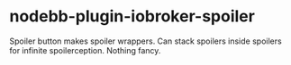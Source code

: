 # nodebb-plugin-iobroker-spoiler
Spoiler button makes spoiler wrappers. Can stack spoilers inside spoilers for infinite spoilerception. Nothing fancy.
